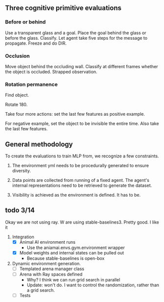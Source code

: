 ## Three cognitive primitive evaluations

### Before or behind
Use a transparent glass and a goal. Place the goal behind the glass or before the glass. Classify.
Let agent take five steps for the message to propagate. Freeze and do DIR.

### Occlusion
Move object behind the occluding wall.
Classify at different frames whether the object is occluded.
Strapped observation.

### Rotation permanence
Find object.

Rotate 180.

Take four more actions: set the last few features as positive example.

For negative example, set the object to be invisible the entire time. Also take the last few features.

## General methodology
To create the evaluations to train MLP from, we
recognize a few constraints.

1) The environment yml needs to be procedurally generated to ensure diversity.

2) Data points are collected from running of a fixed agent.
   The agent's internal representations need to be retrieved to generate
   the dataset.
   
3) Visibility is achieved as the environment is defined. It has to be.

## todo 3/14
Okay we are not using ray. W are using stable-baselines3. Pretty good. I like it

1) Integration
   - [x] Animal AI environment runs
      - Use the aniamai.envs.gym.environment wrapper
   - [x] Model weights and internal states can be pulled out
      - Because stable-baselines is open-box
   
2) Dynamic environment generation.
   - [ ] Templated arena manager class
   - [ ] Arena with Ray spaces defined
      - Why? I think we can run grid search in parallel
      - Update: won't do. I want to control the randomization, 
        rather than a grid search.
   - [ ] Tests